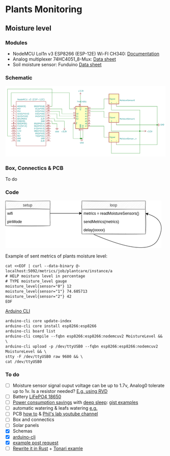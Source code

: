 # Plants Monitoring

## Moisture level

### Modules

- NodeMCU Lol1n v3 ESP8266 (ESP-12E) Wi-FI CH340: [Documentation](https://www.instructables.com/Getting-Started-With-ESP8266LiLon-NodeMCU-V3Flashi/)
- Analog multiplexer 74HC4051_8-Mux: [Data sheet](https://assets.nexperia.com/documents/data-sheet/74HC_HCT4051.pdf)
- Soil moisture sensor: Funduino [Data sheet](https://www.emartee.com/Attachment.php?name=42241.pdf)

### Schematic

![schematic](./MoistureLevel/schematic.png)

### Box, Connectics & PCB

To do

### Code

![moisture level diagram](./MoistureLevel/diagram.png)

<!-- edit diagram - https://viewer.diagrams.net/?highlight=0000ff&edit=_blank&layers=1&nav=1#R7VhLb6MwEP41kbqHjXhDj0n6OjRS1Ry6PbrggLcGI%2BM00F%2B%2FY7ADhKRNu%2BlWq5ZGKjOeGXv8fWMbj%2BxZWl5ylCdzFmE6soyoHNlnI8sybdeAf1JTNRrfcxpFzEmkjFrFgjxjpVR%2B8YpEuOgZCsaoIHlfGbIsw6Ho6RDnbN03WzLa7zVHMR4oFiGiQ%2B0diUSitJ5htA1XmMSJ6vpUN6RIGytFkaCIrTsq%2B3xkzzhjonlLyxmmcvL0vDR%2BF3taNwPjOBOHOJDJ%2FHIyv%2BLlBXWMW3Rf3v2e%2FPSbKE%2BIrlTCBRarXI1YVHoaijVJKcpAmi5ZJhaqxQA5TAiNrlHFVnIYhUDho5amCePkGewRhSYTFNDMhULZ8mQ0QumMUcbrfuylK%2F96ngsZUfXFcQG%2BNzpnc0s1R2XP8BoVQo%2BSUYrygjzU45aOKeIxyaZMCJYqo0Jw9og7w%2FHqRyXd0TeP9HjEIkxURDWXmAtc7gXJ3EAPNYNZigWvwEQ5OIosVV9cd6indUmHdX6gGK%2FYHm8Ct4SAF8WJN%2FAjGPBjTZZkQA9IWAzmL2MNXzoIKxWiJM5ApHgp3eSMESi5iVILlstgOQpJFl%2FXNmdOq7lVeUsVA98lrcsqIVGEM4k9E0ighw1Bc0YyUU%2BMO4UfTN%2FMGLsjFwY%2BA9lsZfhJcw5QZ5ALIjVoGFi0xoV4F9z7q27IAQU61MVBoGu7o4N%2BOgA9J5lc2r9x%2F0jcXeuTcTftAfCUsS%2B7GXQxf%2FvOIHPRM5OgMFlxfJwtwgpe3SMsYwdtTMP5KN44A97IwCQsQFnLBscomjNSCJiGBc4KxouTH192OXn%2FCtKU6Fu2jp1c%2BLglxN1xoMyieUOHE0WLb%2BSPjvyOzeMfI%2B8NkIdvQVSdlPL5RvzoiOsz%2F%2BchPvx4HKAcrvgTjtQmCgvBRH6SgxhSVBQklHu7SPV5AJdE%2FJIIjM3AU%2FK9bBsbdqDkM72p10LVEW4wJ5AY5lqXQZK%2FNl2DcF%2FHdrXYhqolHavJAUeDe4GD4ILs2YqH%2BIBKgdNPjF%2BM6OwmQAdxdwfgWseh%2FAR56qexiwWqhxtJ%2BvacYZ72zxm2vsjQIZpElVf34mE7kGP3A5324zTzMIgDVEFVx0zV5N7xbq6MVDdmYLw4LMvv23s9c3hpBtDWxwaBvyiZ4ff0oGRerRLNa%2BPovDYPZHDwfxB466BsWlvEO5TAMKCxbxqeH5iwMLmO7%2FXi%2Bofx%2BXUOgdheBzbm7aWqff4H -->

Example of sent metrics of plants moisture level:

```console
cat <<EOF | curl --data-binary @- localhost:5092/metrics/job/plantcare/instance/a
# HELP moisture level in percentage
# TYPE moisture_level gauge
moisture_level{sensor="0"} 12
moisture_level{sensor="1"} 74.605713
moisture_level{sensor="2"} 42
EOF
```

[Arduino CLI](https://arduino.github.io/arduino-cli/getting-started/)

```
arduino-cli core update-index
arduino-cli core install esp8266:esp8266
arduino-cli board list
arduino-cli compile --fqbn esp8266:esp8266:nodemcuv2 MoistureLevel && \
arduino-cli upload -p /dev/ttyUSB0 --fqbn esp8266:esp8266:nodemcuv2 MoistureLevel && \
stty -F /dev/ttyUSB0 raw 9600 && \
cat /dev/ttyUSB0
```

### To do

- [ ] Moisture sensor signal ouput voltage can be up to 1.7v, Analog0 tolerate up to 1v. Is a resistor needed? [E.g. using RVD](https://www.esp8266.com/viewtopic.php?f=5&t=5556&start=5)
- [ ] Battery [LiFePO4 18650](https://www.all-batteries.fr/accus-lithium-fer-phosphate-ifr18650-lifepo4-3-2v-1-8ah-ft-acl9073.html)
- [ ] [Power consumption savings](https://diyi0t.com/how-to-reduce-the-esp8266-power-consumption/) with [deep sleep](https://randomnerdtutorials.com/esp8266-deep-sleep-with-arduino-ide/): [gist examples](https://github.com/thingforward/esp8266-deep-sleep-examples)
- [ ] automatic watering & leafs watering [e.g.](https://how2electronics.com/iot-smart-agriculture-automatic-irrigation-system-with-esp8266/)
- [ ] PCB [how to](https://riton-duino.blogspot.com/2018/11/concevoir-un-pcb.html) & [Phil's lab youtube channel](https://www.youtube.com/channel/UCVryWqJ4cSlbTSETBHpBUWw)
- [ ] Box and connectics
- [ ] Solar panels
- [x] Schemas
- [x] [arduino-cli](https://github.com/brendandburns/arduino-air-quality-exporter/blob/master/arduino-cli.yaml)
- [x] [example post request](https://randomnerdtutorials.com/esp8266-nodemcu-http-get-post-arduino/#http-post)
- [ ] [Rewrite it in Rust](https://blog.cecton.com/posts/rust-and-arduino-part1/) + [Tonari examle](https://blog.tonari.no/rust-simple-hardware-project)

